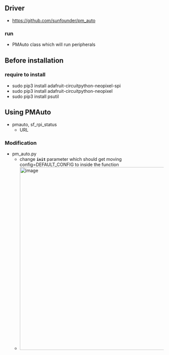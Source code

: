 ## Driver
- https://github.com/sunfounder/pm_auto
### run
- PMAuto class which will run peripherals
## Before installation
### require to install 
- sudo pip3 install adafruit-circuitpython-neopixel-spi
- sudo pip3 install adafruit-circuitpython-neopixel
- sudo pip3 install psutil

## Using PMAuto
- pmauto, sf_rpi_status
  - URL
### Modification
- pm_auto.py
  - change <code>__init__</code> parameter which should get moving config=DEFAULT_CONFIG to inside the function 
  - <img width="580" alt="image" src="https://github.com/user-attachments/assets/cd10f814-5b7e-4aca-a5cc-a1ffdb218d0c">
 
